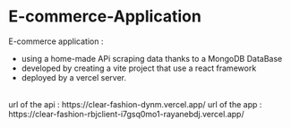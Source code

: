 # E-commerce-Application

E-commerce application :
- using a home-made APi scraping data thanks to a MongoDB DataBase
- developed by creating a vite project that use a react framework
- deployed by a vercel server. 
<br />
url of the api : https://clear-fashion-dynm.vercel.app/
url of the app : https://clear-fashion-rbjclient-i7gsq0mo1-rayanebdj.vercel.app/


